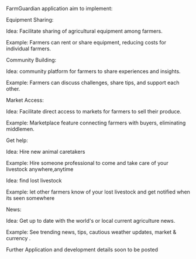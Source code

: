 FarmGuardian application aim to implement:

Equipment Sharing:

Idea: Facilitate sharing of agricultural equipment among farmers.

Example: Farmers can rent or share equipment, reducing costs for individual farmers.

Community Building:

Idea:  community platform for farmers to share experiences and insights.

Example: Farmers can discuss challenges, share tips, and support each other.

Market Access:

Idea: Facilitate direct access to markets for farmers to sell their produce.

Example: Marketplace feature connecting farmers with buyers, eliminating middlemen.

Get help:

Idea:  Hire  new animal caretakers 

Example:  Hire someone professional to come and take care of your livestock anywhere,anytime

Idea: find lost livestock

Example:  let other farmers know of your lost livestock and get notified when its seen somewhere

News:

Idea: Get up to date with the world's or local current agriculture news.

Example: See trending news, tips, cautious weather updates, market & currency .


Further Application and development details soon to be posted 
